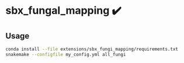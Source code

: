 # sbx_fungal_mapping ✔️

## Usage

  ```bash
  conda install --file extensions/sbx_fungi_mapping/requirements.txt
  snakemake --configfile my_config.yml all_fungi
  ```
